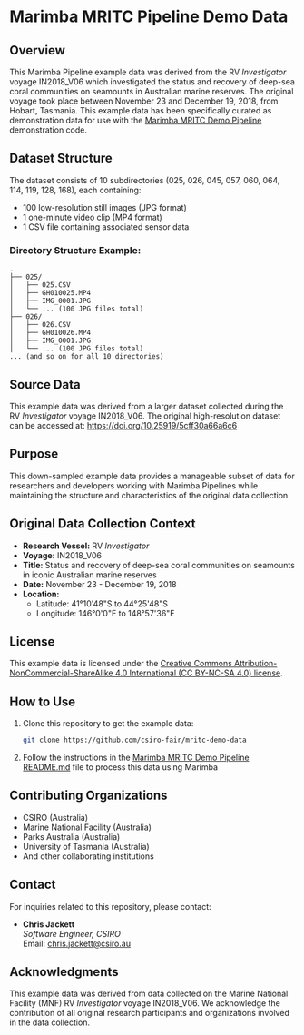 # Marimba MRITC Pipeline Demo Data

## Overview

This Marimba Pipeline example data was derived from the RV _Investigator_ voyage IN2018_V06 which investigated the status and recovery of deep-sea coral communities on seamounts in Australian marine reserves. The original voyage took place between November 23 and December 19, 2018, from Hobart, Tasmania. This example data has been specifically curated as demonstration data for use with the [Marimba MRITC Demo Pipeline](https://github.com/csiro-fair/mritc-demo-pipeline) demonstration code.


## Dataset Structure

The dataset consists of 10 subdirectories (025, 026, 045, 057, 060, 064, 114, 119, 128, 168), each containing:
- 100 low-resolution still images (JPG format)
- 1 one-minute video clip (MP4 format)
- 1 CSV file containing associated sensor data


### Directory Structure Example:

```
.
├── 025/
│   ├── 025.CSV
│   ├── GH010025.MP4
│   ├── IMG_0001.JPG
│   └── ... (100 JPG files total)
├── 026/
│   ├── 026.CSV
│   ├── GH010026.MP4
│   ├── IMG_0001.JPG
│   └── ... (100 JPG files total)
... (and so on for all 10 directories)
```


## Source Data

This example data was derived from a larger dataset collected during the RV _Investigator_ voyage IN2018_V06. The original high-resolution dataset can be accessed at: https://doi.org/10.25919/5cff30a66a6c6


## Purpose

This down-sampled example data provides a manageable subset of data for researchers and developers working with Marimba Pipelines while maintaining the structure and characteristics of the original data collection.


## Original Data Collection Context

- **Research Vessel:** RV _Investigator_
- **Voyage:** IN2018_V06
- **Title:** Status and recovery of deep-sea coral communities on seamounts in iconic Australian marine reserves
- **Date:** November 23 - December 19, 2018
- **Location:** 
  - Latitude: 41°10'48"S to 44°25'48"S
  - Longitude: 146°0'0"E to 148°57'36"E


## License

This example data is licensed under the [Creative Commons Attribution-NonCommercial-ShareAlike 4.0 International (CC BY-NC-SA 4.0) license](license.txt).


## How to Use

1. Clone this repository to get the example data:
   ```bash
   git clone https://github.com/csiro-fair/mritc-demo-data
   ```
2. Follow the instructions in the [Marimba MRITC Demo Pipeline README.md](https://github.com/csiro-fair/mritc-demo-pipeline/README.md) file to process this data using Marimba


## Contributing Organizations

- CSIRO (Australia)
- Marine National Facility (Australia)
- Parks Australia (Australia)
- University of Tasmania (Australia)
- And other collaborating institutions


## Contact

For inquiries related to this repository, please contact:

- **Chris Jackett**  
  *Software Engineer, CSIRO*  
  Email: [chris.jackett@csiro.au](mailto:chris.jackett@csiro.au)


## Acknowledgments

This example data was derived from data collected on the Marine National Facility (MNF) RV _Investigator_ voyage IN2018_V06. We acknowledge the contribution of all original research participants and organizations involved in the data collection.

